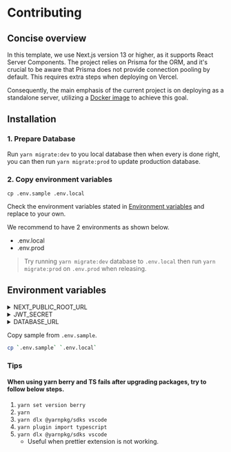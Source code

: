 # Contributing

## Concise overview

In this template, we use Next.js version 13 or higher, as it supports React Server Components. The project relies on Prisma for the ORM, and it's crucial to be aware that Prisma does not provide connection pooling by default. This requires extra steps when deploying on Vercel.

Consequently, the main emphasis of the current project is on deploying as a standalone server, utilizing a [Docker image](https://nextjs.org/docs/deployment#docker-image) to achieve this goal.

## Installation

### 1. Prepare Database

Run `yarn migrate:dev` to you local database then when every is done right, you can then run `yarn migrate:prod` to update production database.

### 2. Copy environment variables

```
cp .env.sample .env.local
```

Check the environment variables stated in [Environment variables](#1-environment-variables) and replace to your own.

We recommend to have 2 environments as shown below.
- .env.local
- .env.prod

> Try running `yarn migrate:dev` database to `.env.local` then run `yarn migrate:prod` on `.env.prod` when releasing.

## Environment variables

<details>
<summary>NEXT_PUBLIC_ROOT_URL</summary>

Base url of your web app.
</details>

<details>
<summary>JWT_SECRET</summary>

Used in server-side when you want to encode & decode data when communicating with client.
</details>

<details>
<summary>DATABASE_URL</summary>

Database connection url to access database.

</details>

Copy sample from `.env.sample`.

```sh
cp `.env.sample` `.env.local`
```

### Tips

#### When using yarn berry and TS fails after upgrading packages, try to follow below steps.

1. `yarn set version berry`
1. `yarn`
1. `yarn dlx @yarnpkg/sdks vscode`
1. `yarn plugin import typescript`
1. `yarn dlx @yarnpkg/sdks vscode`
   - Useful when prettier extension is not working.
